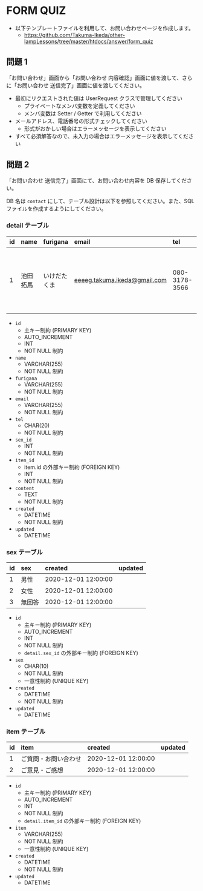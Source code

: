 # FORM QUIZ

- 以下テンプレートファイルを利用して、お問い合わせページを作成します。
    - https://github.com/Takuma-Ikeda/other-lampLessons/tree/master/htdocs/answer/form_quiz

## 問題 1

「お問い合わせ」画面から「お問い合わせ 内容確認」画面に値を渡して、さらに「お問い合わせ 送信完了」画面に値を渡してください。

- 最初にリクエストされた値は UserRequest クラスで管理してください
    - プライベートなメンバ変数を定義してください
    - メンバ変数は Setter / Getter で利用してください
- メールアドレス、電話番号の形式チェックしてください
    - 形式がおかしい場合はエラーメッセージを表示してください
- すべて必須解答なので、未入力の場合はエラーメッセージを表示してください

## 問題 2

「お問い合わせ 送信完了」画面にて、お問い合わせ内容を DB 保存してください。

DB 名は `contact` にして、テーブル設計は以下を参照してください。また、SQL ファイルを作成するようにしてください。

### detail テーブル

|id|name|furigana|email|tel|sex_id|item_id|content|created|updated|
|:--|:--|:--|:--|:--|:--|:--|:--|:--|:--|
|1|池田拓馬|いけだたくま|eeeeg.takuma.ikeda@gmail.com|080-3178-3566|1|1|はじめまして。求人募集していますか？|2020-12-01 12:00:00||

- `id`
    - 主キー制約 (PRIMARY KEY)
    - AUTO_INCREMENT
    - INT
    - NOT NULL 制約
- `name`
    - VARCHAR(255)
    - NOT NULL 制約
- `furigana`
    - VARCHAR(255)
    - NOT NULL 制約
- `email`
    - VARCHAR(255)
    - NOT NULL 制約
- `tel`
    - CHAR(20)
    - NOT NULL 制約
- `sex_id`
    - INT
    - NOT NULL 制約
- `item_id`
    - item.id の外部キー制約 (FOREIGN KEY)
    - INT
    - NOT NULL 制約
- `content`
    - TEXT
    - NOT NULL 制約
- `created`
    - DATETIME
    - NOT NULL 制約
- `updated`
    - DATETIME

### sex テーブル

|id|sex|created|updated|
|:--|:--|:--|:--|
|1|男性|2020-12-01 12:00:00||
|2|女性|2020-12-01 12:00:00||
|3|無回答|2020-12-01 12:00:00||

- `id`
    - 主キー制約 (PRIMARY KEY)
    - AUTO_INCREMENT
    - INT
    - NOT NULL 制約
    - `detail.sex_id` の外部キー制約 (FOREIGN KEY)
- `sex`
    - CHAR(10)
    - NOT NULL 制約
    - 一意性制約 (UNIQUE KEY)
- `created`
    - DATETIME
    - NOT NULL 制約
- `updated`
    - DATETIME

### item テーブル

|id|item|created|updated|
|:--|:--|:--|:--|
|1|ご質問・お問い合わせ|2020-12-01 12:00:00||
|2|ご意見・ご感想|2020-12-01 12:00:00||

- `id`
    - 主キー制約 (PRIMARY KEY)
    - AUTO_INCREMENT
    - INT
    - NOT NULL 制約
    - `detail.item_id` の外部キー制約 (FOREIGN KEY)
- `item`
    - VARCHAR(255)
    - NOT NULL 制約
    - 一意性制約 (UNIQUE KEY)
- `created`
    - DATETIME
    - NOT NULL 制約
- `updated`
    - DATETIME
